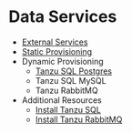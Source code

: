 # Data Services

- [External Services](tap-for-platform-engineers/installation/advanced/services/external/README.md)
- [Static Provisioning](tap-for-platform-engineers/installation/advanced/services/static/README.md)
- Dynamic Provisioning
    - [Tanzu SQL Postgres](tap-for-platform-engineers/installation/advanced/services/dynamic/tanzu-sql-pg.md)
    - Tanzu SQL MySQL
    - Tanzu RabbitMQ
- Additional Resources
    - [Install Tanzu SQL](tap-for-platform-engineers/installation/advanced/services/tanzu-sql.md)
    - [Install Tanzu RabbitMQ](tap-for-platform-engineers/installation/advanced/services/tanzu-rmq.md)